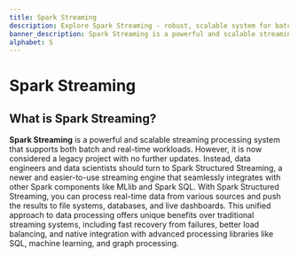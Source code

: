 ```yaml
---
title: Spark Streaming
description: Explore Spark Streaming - robust, scalable system for batch and real-time workloads. Note, it's a legacy project with no further updates.
banner_description: Spark Streaming is a powerful and scalable streaming processing system that supports both batch and real-time workloads. However, it is now considered a legacy project with no further updates.
alphabet: S
---
```


# Spark Streaming

## What is Spark Streaming?

**Spark Streaming** is a powerful and scalable streaming processing system that supports both batch and real-time workloads. However, it is now considered a legacy project with no further updates. Instead, data engineers and data scientists should turn to Spark Structured Streaming, a newer and easier-to-use streaming engine that seamlessly integrates with other Spark components like MLlib and Spark SQL. With Spark Structured Streaming, you can process real-time data from various sources and push the results to file systems, databases, and live dashboards. This unified approach to data processing offers unique benefits over traditional streaming systems, including fast recovery from failures, better load balancing, and native integration with advanced processing libraries like SQL, machine learning, and graph processing.
